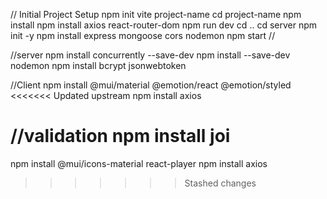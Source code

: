 // Initial Project Setup
npm init vite
project-name
cd project-name
npm install
npm install axios react-router-dom
npm run dev
cd ..
cd server
npm init -y
npm install express mongoose cors nodemon
npm start
//


//server
npm install concurrently --save-dev
npm install --save-dev nodemon
npm install bcrypt jsonwebtoken


//Client
npm install @mui/material @emotion/react @emotion/styled
<<<<<<< Updated upstream
npm install axios

//validation
npm install joi
=======
npm install @mui/icons-material react-player
npm install axios
>>>>>>> Stashed changes
